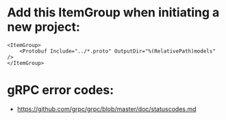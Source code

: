 # Add this ItemGroup when initiating a new project:

```
<ItemGroup>
    <Protobuf Include="../*.proto" OutputDir="%(RelativePath)models" />
</ItemGroup>
```

# gRPC error codes:

- https://github.com/grpc/grpc/blob/master/doc/statuscodes.md
